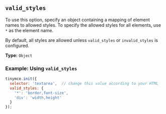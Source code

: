 ## `valid_styles`

To use this option, specify an object containing a mapping of element names to allowed styles. To specify the allowed styles for all elements, use `*` as the element name.

By default, all styles are allowed unless `valid_styles` or `invalid_styles` is configured.

**Type:** `Object`

### Example: Using `valid_styles`

```js
tinymce.init({
  selector: 'textarea',  // change this value according to your HTML
  valid_styles: {
    '*': 'border,font-size',
    'div': 'width,height'
  }
});
```
